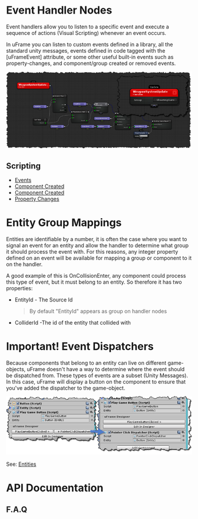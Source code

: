 # Event Handler Nodes
Event handlers allow you to listen to a specific event and execute a sequence of actions (Visual Scripting) whenever an event occurs.

In uFrame you can listen to custom events defined in a library, all the standard unity messages, events defined in code tagged with the [uFrameEvent] attribute, or some other useful built-in events such as property-changes, and component/group created or removed events.

![](../images/umx2Nzs.png)
## Scripting
- [Events](../Handlers/Events.md)
- [Component Created](../Handlers/ComponentCreated.md)
- [Component Created](../Handlers/Destroyed.md)
- [Property Changes](../Handlers/PropertyChanged.md)

# Entity Group Mappings
Entities are identifiable by a number, it is often the case where you want to signal an event for an entity and allow the handler to determine what group it should process the event with.  For this reasons, any integer property defined on an event will be available for mapping a group or component to it on the handler.

A good example of this is OnCollisionEnter, any component could process this type of event, but it must belong to an entity.  So therefore it has two properties:
- EntityId - The Source Id
  > By default "EntityId" appears as group on handler nodes
- ColliderId -The id of the entity that collided with

# Important! Event Dispatchers
Because components that belong to an entity can live on different game-objects, uFrame doesn't have a way to determine where the event should be dispatched from.  These types of events are a subset (Unity Messages).  In this case, uFrame will display a button on the component to ensure that you've added the dispatcher to the game-object.

![](../images/p8TYcWd.png)

See: [Entities](EntityComponent.md)

# API Documentation

## F.A.Q
